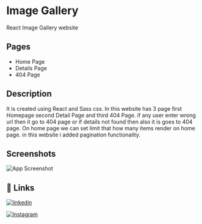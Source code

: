 
# Image Gallery

React Image Gallery website

## Pages

- Home Page
- Details Page
- 404 Page

## Description

It is created using React and Sass css. In this website has 3 page first Homepage second Detail Page and third 404 Page.
if any user enter wrong url then it go to 404 page or if details not found then also it is goes to 404 page. On home page we can set limit that how many items render on home page. in this website i added pagination functionality.

## Screenshots

![App Screenshot](https://via.placeholder.com/468x300?text=App+Screenshot+Here)


## 🔗 Links
[![linkedin](https://img.shields.io/badge/linkedin-0A66C2?style=for-the-badge&logo=linkedin&logoColor=white)](https://www.linkedin.com/in/abu-zaid-83a7b023b)

[![Instagram](https://img.shields.io/badge/instagram-0A66C2?style=for-the-badge&logo=Instagram&logoColor=white)](https://www.instagram.com/its_abuzaid786/)
